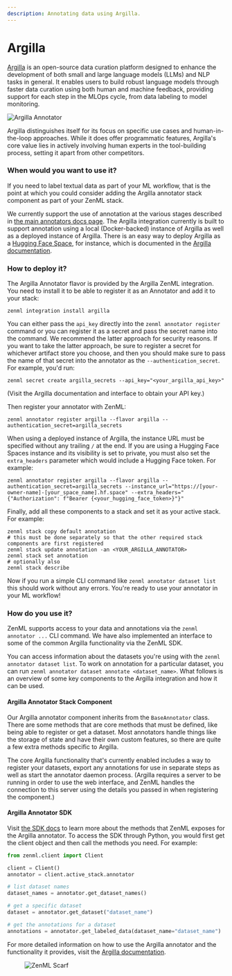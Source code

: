 ```yaml
---
description: Annotating data using Argilla.
---
```


# Argilla

[Argilla](https://github.com/argilla-io/argilla) is an open-source data curation platform designed to enhance the development of both small and large language models (LLMs) and NLP tasks in general. It enables users to build robust language models through faster data curation using both human and machine feedback, providing support for each step in the MLOps cycle, from data labeling to model monitoring.

![Argilla Annotator](../../.gitbook/assets/argilla\_annotator.png)

Argilla distinguishes itself for its focus on specific use cases and human-in-the-loop approaches. While it does offer programmatic features, Argilla's core value lies in actively involving human experts in the tool-building process, setting it apart from other competitors.

### When would you want to use it?

If you need to label textual data as part of your ML workflow, that is the point at which you could consider adding the Argilla annotator stack component as part of your ZenML stack.

We currently support the use of annotation at the various stages described in [the main annotators docs page](./). The Argilla integration currently is built to support annotation using a local (Docker-backed) instance of Argilla as well as a deployed instance of Argilla. There is an easy way to deploy Argilla as a [Hugging Face Space](https://huggingface.co/docs/hub/spaces-sdks-docker-argilla), for instance, which is documented in the [Argilla documentation](https://docs.argilla.io/en/latest/getting\_started/installation/deployments/huggingface-spaces.html).

### How to deploy it?

The Argilla Annotator flavor is provided by the Argilla ZenML integration. You need to install it to be able to register it as an Annotator and add it to your stack:

```shell
zenml integration install argilla
```

You can either pass the `api_key` directly into the `zenml annotator register` command or you can register it as a secret and pass the secret name into the command. We recommend the latter approach for security reasons. If you want to take the latter approach, be sure to register a secret for whichever artifact store you choose, and then you should make sure to pass the name of that secret into the annotator as the `--authentication_secret`. For example, you'd run:

```shell
zenml secret create argilla_secrets --api_key="<your_argilla_api_key>"
```

(Visit the Argilla documentation and interface to obtain your API key.)

Then register your annotator with ZenML:

```shell
zenml annotator register argilla --flavor argilla --authentication_secret=argilla_secrets
```

When using a deployed instance of Argilla, the instance URL must be specified without any trailing `/` at the end. If you are using a Hugging Face Spaces instance and its visibility is set to private, you must also set the `extra_headers` parameter which would include a Hugging Face token. For example:

```shell
zenml annotator register argilla --flavor argilla --authentication_secret=argilla_secrets --instance_url="https://[your-owner-name]-[your_space_name].hf.space" --extra_headers="{"Authorization": f"Bearer {<your_hugging_face_token>}"}"
```

Finally, add all these components to a stack and set it as your active stack. For example:

```shell
zenml stack copy default annotation
# this must be done separately so that the other required stack components are first registered
zenml stack update annotation -an <YOUR_ARGILLA_ANNOTATOR>
zenml stack set annotation
# optionally also
zenml stack describe
```

Now if you run a simple CLI command like `zenml annotator dataset list` this should work without any errors. You're ready to use your annotator in your ML workflow!

### How do you use it?

ZenML supports access to your data and annotations via the `zenml annotator ...` CLI command. We have also implemented an interface to some of the common Argilla functionality via the ZenML SDK.

You can access information about the datasets you're using with the `zenml annotator dataset list`. To work on annotation for a particular dataset, you can run `zenml annotator dataset annotate <dataset_name>`. What follows is an overview of some key components to the Argilla integration and how it can be used.

#### Argilla Annotator Stack Component

Our Argilla annotator component inherits from the `BaseAnnotator` class. There are some methods that are core methods that must be defined, like being able to register or get a dataset. Most annotators handle things like the storage of state and have their own custom features, so there are quite a few extra methods specific to Argilla.

The core Argilla functionality that's currently enabled includes a way to register your datasets, export any annotations for use in separate steps as well as start the annotator daemon process. (Argilla requires a server to be running in order to use the web interface, and ZenML handles the connection to this server using the details you passed in when registering the component.)

#### Argilla Annotator SDK

Visit [the SDK docs](https://sdkdocs.zenml.io/latest/integration\_code\_docs/integrations-argilla/) to learn more about the methods that ZenML exposes for the Argilla annotator. To access the SDK through Python, you would first get the client object and then call the methods you need. For example:

```python
from zenml.client import Client

client = Client()
annotator = client.active_stack.annotator

# list dataset names
dataset_names = annotator.get_dataset_names()

# get a specific dataset
dataset = annotator.get_dataset("dataset_name")

# get the annotations for a dataset
annotations = annotator.get_labeled_data(dataset_name="dataset_name")
```

For more detailed information on how to use the Argilla annotator and the functionality it provides, visit the [Argilla documentation](https://docs.argilla.io/en/latest/).

<figure><img src="https://static.scarf.sh/a.png?x-pxid=f0b4f458-0a54-4fcd-aa95-d5ee424815bc" alt="ZenML Scarf"><figcaption></figcaption></figure>
